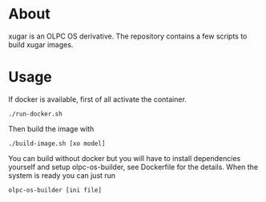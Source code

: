 About
=====

xugar is an OLPC OS derivative. The repository contains a few scripts to build
xugar images.

Usage
=====

If docker is available, first of all activate the container.

    ./run-docker.sh

Then build the image with

    ./build-image.sh [xo model]

You can build without docker but you will have to install dependencies
yourself and setup olpc-os-builder, see Dockerfile for the details. When the
system is ready you can just run

    olpc-os-builder [ini file]
